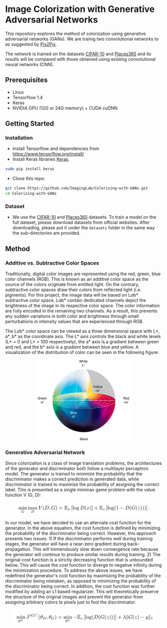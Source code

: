 # Image Colorization with Generative Adversarial Networks 
This repository explores the method of colorization using generative adversarial networks (GANs).
We are trainig two convolutional networks to as suggested by [Pix2Pix](https://github.com/phillipi/pix2pix).

The network is trained on the datasets [CIFAR-10](https://www.cs.toronto.edu/~kriz/cifar.html) and [Places365](http://places2.csail.mit.edu) and its results will be compared with those obtained using existing convolutional neural networks (CNN).

## Prerequisites
- Linux
- Tensorflow 1.4
- Keras
- NVIDIA GPU (12G or 24G memory) + CUDA cuDNN

## Getting Started
### Installation
- Install Tensorflow and dependencies from https://www.tensorflow.org/install/
- Install Keras libraries [Keras](https://github.com/keras-team/keras).
```bash
sudo pip install keras
```
- Clone this repo:
```bash
git clone https://github.com/ImagingLab/Colorizing-with-GANs.git
cd Colorizing-with-GANs
```

### Dataset
- We use the [CIFAR-10](https://www.cs.toronto.edu/~kriz/cifar.html) and [Places365](http://places2.csail.mit.edu) datasets. To train a model on the full dataset, please download datasets from official websites.
After downloading, please put it under the `datasets` folder in the same way the sub-directories are provided.

## Method
### Additive vs. Subtractive Color Spaces
Traditionally, digital color images are represented using the red, green, blue color channels (RGB). This is known as an additive color space as the source of the colors originate from emitted light. On the contrary, subtractive color spaces draw their colors from reflected light (i.e. pigments). For this project, the image data will be based on L*a*b* subtractive color space. L*a*b* contain dedicated channels depict the brightness of the image in its respective color space. The color information are fully encoded in the remaining two channels. As a result, this prevents any sudden variations in both color and brightness through small perturbations in intensity values that are experienced through RGB. 

The L*a*b* color space can be viewed as a three dimensional space with L*, a*, b* as the coordinate axis. The L* axis controls the black and white levels (L* = 0 and L* = 100 respectively), the a* axis is a gradient between green and red, and the b* axis is a gradient between blue and yellow. A visualization of the distribution of color can be seen in the following figure:
<p align='center'>  
  <img src='img/LAB.png' width='298px' height='263px' />
</p>

### Generative Adversarial Network
Since colorization is a class of image translation problems, the architectures of the generator and discriminator both follow a multilayer perceptron model. The generator is trained to minimize the probability that the discriminator makes a correct prediction in generated data, while discriminator is trained to maximize the probability of assigning the correct label. This is presented as a single minimax game problem with the value function V (G, D):
<p align='center'>  
  <img src='img/gan.png' />
</p>
In our model, we have decided to use an alternate cost function for the generator. In the above equation, the cost function is defined by minimizing the probability of the discriminator being correct. However, this approach presents two issues: 1) If the discriminator performs well during training stages, the generator will have a near-zero gradient during back-propagation. This will tremendously slow down convergence rate because the generator will continue to produce similar results during training. 2) The original cost function is a strictly decreasing function that is unbounded below. This will cause the cost function to diverge to negative infinity during the minimization procedure. To address the above issues, we have redefined the generator's cost function by maximizing the probability of the discriminator being mistaken, as opposed to minimizing the probability of the discriminator being correct. In addition, the cost function was further modified by adding an L1 based regularizer. This will theoretically preserve the structure of the original images and prevent the generator from assigning arbitrary colors to pixels just to fool the discriminator:
<p align='center'>  
  <img src='img/gan_new.png' />
</p>
